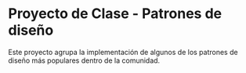 # Proyecto de Clase - Patrones de diseño

Este proyecto agrupa la implementación de algunos de los patrones de diseño más populares dentro de la comunidad.
